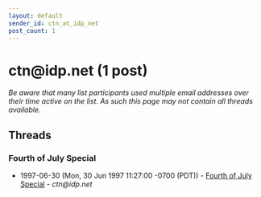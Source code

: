 ```yaml
---
layout: default
sender_id: ctn_at_idp_net
post_count: 1
---
```


# ctn<span>@</span>idp.net (1 post)

_Be aware that many list participants used multiple email addresses over their time active on the list. As such this page may not contain all threads available._

## Threads

### Fourth of July Special
+ 1997-06-30 (Mon, 30 Jun 1997 11:27:00 -0700 (PDT)) - [Fourth of July Special](/archive/1997/06/8c6719553ffb74e48586d7a2c68774569e47c309d919c965103a21c8f7305ca4) - _ctn@idp.net_


